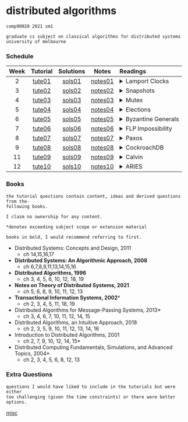 # distributed algorithms 

```
comp90020 2021 sm1

graduate cs subject on classical algorithms for distributed systems
university of melbourne
```

### Schedule

| Week |                               Tutorial                               |                              Solutions                               |                                      Notes                                      | Readings                                                                                                                                                                                                                                                                                                                                                                                                                                                                                                                                                                                             |
|:----:|:--------------------------------------------------------------------:|:--------------------------------------------------------------------:|:-------------------------------------------------------------------------------:|:---------------------------------------------------------------------------------------------------------------------------------------------------------------------------------------------------------------------------------------------------------------------------------------------------------------------------------------------------------------------------------------------------------------------------------------------------------------------------------------------------------------------------------------------------------------------------------------------------- |
|  2   | [tute01](https://github.com/kvoli/dalgo/blob/main/tute01/tute01.pdf) | [sols01](https://github.com/kvoli/dalgo/blob/main/tute01/sols01.pdf) | [notes01](https://excalidraw.com/#json=5883411294060544,2VuwJ8pYAdyz-jiZMZ7hKQ) | <details><summary>Lamport Clocks</summary> <p> Lamport, L. (1978). _Time, Clocks, and the Ordering of Events in a Distributed System_, _21_, 558–565. </p> </details>                                                                                                                                                                                                                                                                                                                                                                                                                                |
|  3   | [tute02](https://github.com/kvoli/dalgo/blob/main/tute02/tute02.pdf) | [sols02](https://github.com/kvoli/dalgo/blob/main/tute02/sols02.pdf) | [notes02](https://excalidraw.com/#json=6436035475013632,vqMfXsKSDBagRUC3NWD9Bw) | <details><summary>Snapshots</summary> <p> Chandy, K. M., & Lamport, L. (1985). Distributed Snapshots: Determining Global States of Distributed Systems. _ACM Transactions on Computer Systems (TOCS)_. https://doi.org/10.1145/214451.214456</p> </details>                                                                                                                                                                                                                                                                                                                                          |
|  4   | [tute03](https://github.com/kvoli/dalgo/blob/main/tute03/tute03.pdf) | [sols03](https://github.com/kvoli/dalgo/blob/main/tute03/sols03.pdf) | [notes03](https://excalidraw.com/#json=5243331432939520,e4dkqoBaxT6yAjZS2-q_ZA) | <details><summary>Mutex</summary> <p> Ricart, G., & Agrawala, A. K. (1981). An optimal algorithm for mutual exclusion in computer networks. _Communications of the ACM_. https://doi.org/10.1145/358527.358537 </p> </details>                                                                                                                                                                                                                                                                                                                                                                       |
|  5   | [tute04](https://github.com/kvoli/dalgo/blob/main/tute04/tute04.pdf) | [sols04](https://github.com/kvoli/dalgo/blob/main/tute04/sols04.pdf) | [notes04](https://excalidraw.com/#json=4820400903028736,QSX3bCve3CCAqmnM2FYMIA) | <details><summary>Elections</summary> <p> Garcia-Molina, H. (1982). Elections in a Distributed Computing System. _IEEE Transactions on Computers_. https://doi.org/10.1109/TC.1982.1675885 </p> </details>                                                                                                                                                                                                                                                                                                                                                                                           |
|  6   | [tute05](https://github.com/kvoli/dalgo/blob/main/tute05/tute05.pdf) | [sols05](https://github.com/kvoli/dalgo/blob/main/tute05/sols05.pdf) | [notes05](https://excalidraw.com/#json=6201201427218432,f3iewdINUY4b9h-KYRDxcg) | <details><summary>Byzantine Generals</summary> <p>Lamport, L., Shostak, R., & Pease, M. (1982). The Byzantine Generals Problem. _ACM Transactions on Programming Languages and Systems (TOPLAS)_. https://doi.org/10.1145/357172.357176  </p> </details>                                                                                                                                                                                                                                                                                                                                             |
|  7   | [tute06](https://github.com/kvoli/dalgo/blob/main/tute06/tute06.pdf) | [sols06](https://github.com/kvoli/dalgo/blob/main/tute06/sols06.pdf) | [notes06](https://excalidraw.com/#json=5903047750320128,gukhjDdqmXodguSeKVEEmw) | <details><summary>FLP Impossibility</summary> <p>Fischer, M. J., Lynch, N. A., & Paterson, M. S. (1985). Impossibility of Distributed Consensus with One Faulty Process. _Journal of the ACM (JACM)_. https://doi.org/10.1145/3149.214121  </p> </details>                                                                                                                                                                                                                                                                                                                                           |
|  8   | [tute07](https://github.com/kvoli/dalgo/blob/main/tute07/tute07.pdf) | [sols07](https://github.com/kvoli/dalgo/blob/main/tute07/sols07.pdf) | [notes07](https://excalidraw.com/#json=5091873370669056,EhbOlxcNA0SXEIALRKSxkw) | <details><summary>Paxos</summary> <p>Lamport, L. (1998). The part-time parliament. _ACM Transactions on Computer Systems_, _16_(2), 133–169.  </p> </details>                                                                                                                                                                                                                                                                                                                                                                                                                                        |
|  9   | [tute08](https://github.com/kvoli/dalgo/blob/main/tute08/tute08.pdf) | [sols08](https://github.com/kvoli/dalgo/blob/main/tute08/sols08.pdf) | [notes08](https://excalidraw.com/#json=5981890464972800,NrKNL9ubeBkR9s394d-2qQ) | <details><summary>CockroachDB</summary> <p>Rebecca Taft, Irfan Sharif, Andrei Matei, Nathan VanBenschoten, Jordan Lewis, Tobias Grieger, Kai Niemi, Andy Woods, Anne Birzin, Raphael Poss, Paul Bardea, Amruta Ranade, Ben Darnell, Bram Gruneir, Justin Jaffray, Lucy Zhang, and Peter Mattis. 2020. CockroachDB: The Resilient Geo-Distributed SQL Database. In _Proceedings of the 2020 ACM SIGMOD International Conference on Management of Data_ (_SIGMOD '20_). Association for Computing Machinery, New York, NY, USA, 1493–1509. DOI:https://doi.org/10.1145/3318464.3386134 </p> </details> |
|  11  | [tute09](https://github.com/kvoli/dalgo/blob/main/tute09/tute09.pdf) | [sols09](https://github.com/kvoli/dalgo/blob/main/tute09/sols09.pdf) | [notes09](https://excalidraw.com/#json=4907390579245056,KpqkWUlI3Hd0Jba8U1v6Eg) | <details><summary>Calvin</summary> <p>Alexander Thomson, Thaddeus Diamond, Shu-Chun Weng, Kun Ren, Philip Shao, and Daniel J. Abadi. 2012. Calvin: fast distributed transactions for partitioned database systems. In _Proceedings of the 2012 ACM SIGMOD International Conference on Management of Data_ (_SIGMOD '12_). Association for Computing Machinery, New York, NY, USA, 1–12. DOI:https://doi.org/10.1145/2213836.2213838 </p> </details>                                                                                                                                                  |
|  12  | [tute10](https://github.com/kvoli/dalgo/blob/main/tute10/tute10.pdf) | [sols10](https://github.com/kvoli/dalgo/blob/main/tute10/sols10.pdf) | [notes10](https://excalidraw.com/#json=4701698287206400,hjCnUYyQ2iaYC4IxbM6wzA) | <details><summary>ARIES</summary> <p>Aries –C. Mohan, ARIES: A Transaction Recovery Method Supporting Fine-Granularity Locking and Partial Rollbacks Using Write-Ahead Logging, ACM Transactions on Database Systems, Vol. 17, No. 1, March 1992, pp. 94–16  </p> </details>                                                                                                                                                                                                                                                                                                                         |


### Books
```
the tutorial questions contain content, ideas and derived questions from the-
following books. 

I claim no ownership for any content.

*denotes exceeding subject scope or extension material

books in bold, I would recommend referring to first.
```

- Distributed Systems: Concepts and Design, 2011
    - ch 14,15,16,17
- **Distributed Systems: An Algorithmic Approach, 2008**
    - ch 6,7,8,9,11,13,14,15,16
- **Distributed Algorithms, 1996**
    - ch 3, 4, 5, 6, 10, 12, 18, 19
- **Notes on Theory of Distributed Systems, 2021** 
    - ch 5, 6, 8, 9, 10, 11, 12, 13
- **Transactional Information Systems, 2002***
    - ch 2, 3, 4, 5, 11, 18, 19
- Distributed Algorithms for Message-Passing Systems, 2013*
    - ch 3, 4, 6, 7, 10, 11, 12, 14, 15
- Distributed Algorithms, an Intuitive Approach, 2018
    - ch 2, 3, 5, 9, 10, 11, 12, 13, 14, 16
- Introduction to Distributed Algorithms, 2001
    - ch 2, 7, 9, 10, 12, 14, 15*
- Distributed Computing Fundamentals, Simulations, and Advanced Topics, 2004*
    - ch 2, 3, 4, 5, 6, 8, 12, 13

### Extra Questions

```
questions I would have liked to include in the tutorials but were either
too challenging (given the time constraints) or there were better options.
```

[misc](https://github.com/kvoli/dalgo/blob/main/misc/misc.pdf)
